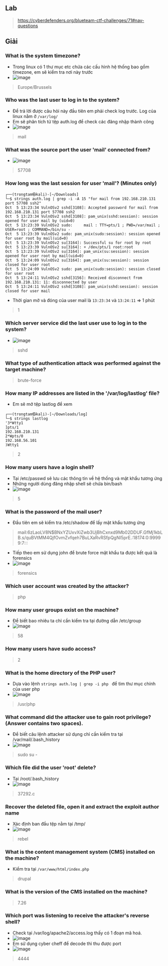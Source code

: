 ## Lab 
> https://cyberdefenders.org/blueteam-ctf-challenges/71#nav-questions
## Giải
### What is the system timezone?
- Trong linux có 1 thư mục etc chứa các cấu hình hệ thống bao gồm timezone, em sẽ kiểm tra nơi này trước 
- ![image](image/1.PNG)
> Europe/Brussels
### Who was the last user to log in to the system?
- Để trả lời được câu hỏi này đầu tiên em phải check log trước. Log của linux nằm ở `/var/log/`
- Em sẽ phân tích từ tệp auth.log để check các đăng nhập thành công 
- ![image](image/2.PNG)
> mail
### What was the source port the user 'mail' connected from?
- ![image](image/3.PNG)
> 57708
### How long was the last session for user 'mail'? (Minutes only)
```
┌──(trongtam㉿kali)-[~/Downloads]
└─$ strings auth.log | grep -i -A 15 "for mail from 192.168.210.131 port 57708 ssh2"
Oct  5 13:23:34 VulnOSv2 sshd[3108]: Accepted password for mail from 192.168.210.131 port 57708 ssh2
Oct  5 13:23:34 VulnOSv2 sshd[3108]: pam_unix(sshd:session): session opened for user mail by (uid=0)
Oct  5 13:23:39 VulnOSv2 sudo:     mail : TTY=pts/1 ; PWD=/var/mail ; USER=root ; COMMAND=/bin/su -
Oct  5 13:23:39 VulnOSv2 sudo: pam_unix(sudo:session): session opened for user root by mail(uid=0)
Oct  5 13:23:39 VulnOSv2 su[3164]: Successful su for root by root
Oct  5 13:23:39 VulnOSv2 su[3164]: + /dev/pts/1 root:root
Oct  5 13:23:39 VulnOSv2 su[3164]: pam_unix(su:session): session opened for user root by mail(uid=0)
Oct  5 13:24:09 VulnOSv2 su[3164]: pam_unix(su:session): session closed for user root
Oct  5 13:24:09 VulnOSv2 sudo: pam_unix(sudo:session): session closed for user root
Oct  5 13:24:11 VulnOSv2 sshd[3156]: Received disconnect from 192.168.210.131: 11: disconnected by user
Oct  5 13:24:11 VulnOSv2 sshd[3108]: pam_unix(sshd:session): session closed for user mail

```
- Thời gian mở và đóng của user mail là `13:23:34` và `13:24:11` => 1 phút
> 1
### Which server service did the last user use to log in to the system?
- ![image](image/4.PNG)
> sshd
### What type of authentication attack was performed against the target machine?
> brute-force
### How many IP addresses are listed in the '/var/log/lastlog' file?
- Em sẽ mở tệp lastlog để xem 
```
┌──(trongtam㉿kali)-[~/Downloads/log]
└─$ strings lastlog 
'3*Wtty1
]pts/1
192.168.210.131
2*Wpts/0
192.168.56.101
)Wtty1
```
> 2
### How many users have a login shell?
- Tại /etc/passwd sẽ lưu các thông tin về hệ thống và mật khẩu tương ứng 
- Những người dùng đăng nhập shell sẽ chứa bin/bash
- ![image](image/5.PNG)
> 5
### What is the password of the mail user?
- Đầu tiên em sẽ kiểm tra /etc/shadow để lấy mật khẩu tương ứng 
> mail:$6$zLaoLV8N$BNxYZUxvXiZwb3UjBhCxnxd9Mb02DDUF.GfMj1kbLB.s/quBVtMM4QjfOvmZvfqeh7BuLXaRvRSfpQgNI5prE.:18174:0:99999:7:::
- Tiếp theo em sử dụng john để brute force mật khẩu ta được kết quả là forensics
- ![image](image/6.PNG)
> forensics
### Which user account was created by the attacker?
> php
### How many user groups exist on the machine?
- Để biết bao nhiêu ta chỉ cần kiểm tra tại đường dẫn /etc/group
- ![image](image/7.PNG)
> 58
### How many users have sudo access?
> 2
### What is the home directory of the PHP user?
- Dựa vào lệnh ` strings auth.log | grep -i php  ` để tìm thư mục chính của user php
- ![image](image/8.PNG)
> /usr/php
### What command did the attacker use to gain root privilege? (Answer contains two spaces).
- Để biết câu lệnh attacker sử dụng chỉ cần kiểm tra tại /var/mail/.bash_history
- ![image](image/9.PNG)
> sudo su -
### Which file did the user 'root' delete?
- Tại /root/.bash_history
- ![image](image/10.PNG)
> 37292.c
### Recover the deleted file, open it and extract the exploit author name
- Xác định ban đầu tệp nằm tại /tmp/
- ![image](image/11.PNG)
> rebel
### What is the content management system (CMS) installed on the machine?
- Kiểm tra tại `/var/www/html/index.php` 
> drupal
### What is the version of the CMS installed on the machine?
> 7.26
### Which port was listening to receive the attacker's reverse shell?
- Check tại /var/log/apache2/access.log thấy có 1 đoạn mã hoá.
- ![image](image/12.PNG)
- Em sử dụng cyber cheff để decode thì thu được port
- ![image](image/13.PNG)
> 4444